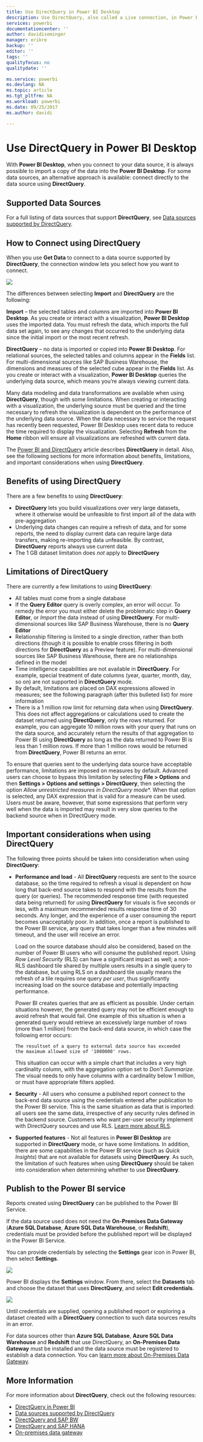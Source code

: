 ```yaml
---
title: Use DirectQuery in Power BI Desktop
description: Use DirectQuery, also called a Live connection, in Power BI Desktop
services: powerbi
documentationcenter: ''
author: davidiseminger
manager: erikre
backup: ''
editor: ''
tags: ''
qualityfocus: no
qualitydate: ''

ms.service: powerbi
ms.devlang: NA
ms.topic: article
ms.tgt_pltfrm: NA
ms.workload: powerbi
ms.date: 09/25/2017
ms.author: davidi

---
```

# Use DirectQuery in Power BI Desktop
With **Power BI Desktop**, when you connect to your data source, it is always possible to import a copy of the data into the **Power BI Desktop**. For some data sources, an alternative approach is available: connect directly to the data source using **DirectQuery**.

## Supported Data Sources
For a full listing of data sources that support **DirectQuery**, see [Data sources supported by DirectQuery](powerbi-desktop-directquery-data-sources.md).

## How to Connect using DirectQuery
When you use **Get Data** to connect to a data source supported by **DirectQuery**, the connection window lets you select how you want to connect.  

![](media/powerbi-dekstop-use-directquery/DirectQuery_2a.png)

The differences between selecting **Import** and **DirectQuery** are the following:

**Import** – the selected tables and columns are imported into **Power BI Desktop**. As you create or interact with a visualization, **Power BI Desktop** uses the imported data. You must refresh the data, which imports the full data set again, to see any changes that occurred to the underlying data since the initial import or the most recent refresh.

**DirectQuery** – no data is imported or copied into **Power BI Desktop**. For relational sources, the selected tables and columns appear in the **Fields** list. For multi-dimensional sources like SAP Business Warehouse, the dimensions and measures of the selected cube appear in the **Fields** list. As you create or interact with a visualization, **Power BI Desktop** queries the underlying data source, which means you’re always viewing current data.

Many data modeling and data transformations are available when using **DirectQuery**, though with some limitations. When creating or interacting with a visualization, the underlying source must be queried and the time necessary to refresh the visualization is dependent on the performance of the underlying data source. When the data necessary to service the request has recently been requested, Power BI Desktop uses recent data to reduce the time required to display the visualization. Selecting **Refresh** from the **Home** ribbon will ensure all visualizations are refreshed with current data.

The [Power BI and DirectQuery](powerbi-desktop-directquery-about.md) article describes **DirectQuery** in detail. Also, see the following sections for more information about benefits, limitations, and important considerations when using **DirectQuery**.

## Benefits of using DirectQuery
There are a few benefits to using **DirectQuery**:

* **DirectQuery** lets you build visualizations over very large datasets, where it otherwise would be unfeasible to first import all of the data with pre-aggregation
* Underlying data changes can require a refresh of data, and for some reports, the need to display current data can require large data transfers, making re-importing data unfeasible. By contrast, **DirectQuery** reports always use current data
* The 1 GB dataset limitation does *not* apply to **DirectQuery**

## Limitations of DirectQuery
There are currently a few limitations to using **DirectQuery**:

* All tables must come from a single database
* If the **Query Editor** query is overly complex, an error will occur. To remedy the error you must either delete the problematic step in **Query Editor**, or *Import* the data instead of using **DirectQuery**. For multi-dimensional sources like SAP Business Warehouse, there is no **Query Editor**
* Relationship filtering is limited to a single direction, rather than both directions (though it is possible to enable cross filtering in both directions for **DirectQuery** as a Preview feature). For multi-dimensional sources like SAP Business Warehouse, there are no relationships defined in the model
* Time intelligence capabilities are not available in **DirectQuery**. For example, special treatment of date columns (year, quarter, month, day, so on) are not supported in **DirectQuery** mode.
* By default, limitations are placed on DAX expressions allowed in measures; see the following paragraph (after this bulleted list) for more information
* There is a 1 million row limit for returning data when using **DirectQuery**. This does not affect aggregations or calculations used to create the dataset returned using **DirectQuery**, only the rows returned. For example, you can aggregate 10 million rows with your query that runs on the data source, and accurately return the results of that aggregation to Power BI using **DirectQuery** as long as the data returned to Power BI is less than 1 million rows. If more than 1 million rows would be returned from **DirectQuery**, Power BI returns an error.

To ensure that queries sent to the underlying data source have acceptable performance, limitations are imposed on measures by default. Advanced users can choose to bypass this limitation by selecting **File > Options** and then **Settings > Options and settings > DirectQuery**, then selecting the option *Allow unrestricted measures in DirectQuery mode**. When that option is selected, any DAX expression that is valid for a measure can be used. Users must be aware, however, that some expressions that perform very well when the data is imported may result in very slow queries to the backend source when in DirectQuery mode.

## Important considerations when using DirectQuery
The following three points should be taken into consideration when using **DirectQuery**:

* **Performance and load** - All **DirectQuery** requests are sent to the source database, so the time required to refresh a visual is dependent on how long that back-end source takes to respond with the results from the query (or queries). The recommended response time (with requested data being returned) for using **DirectQuery** for visuals is five seconds or less, with a maximum recommended results response time of 30 seconds. Any longer, and the experience of a user consuming the report becomes unacceptably poor. In addition, once a report is published to the Power BI service, any query that takes longer than a few minutes will timeout, and the user will receive an error.
  
  Load on the source database should also be considered, based on the number of Power BI users who will consume the published report. Using *Row Level Security* (RLS) can have a significant impact as well; a non-RLS dashboard tile shared by multiple users results in a single query to the database, but using RLS on a dashboard tile usually means the refresh of a tile requires one query *per user*, thus significantly increasing load on the source database and potentially impacting performance.
  
  Power BI creates queries that are as efficient as possible. Under certain situations however, the generated query may not be efficient enough to avoid refresh that would fail. One example of this situation is when a generated query would retrieve an excessively large number of rows (more than 1 million) from the back-end data source, in which case the following error occurs:
  
      The resultset of a query to external data source has exceeded
      the maximum allowed size of '1000000' rows.
  
  This situation can occur with a simple chart that includes a very high cardinality column, with the aggregation option set to *Don’t Summarize*. The visual needs to only have columns with a cardinality below 1 million, or must have appropriate filters applied.
* **Security** - All users who consume a published report connect to the back-end data source using the credentials entered after publication to the Power BI service. This is the same situation as data that is imported: all users see the same data, irrespective of any security rules defined in the backend source. Customers who want per-user security implement with DirectQuery sources and use RLS. [Learn more about RLS](powerbi-admin-rls.md).
* **Supported features** - Not all features in **Power BI Desktop** are supported in **DirectQuery** mode, or have some limitations. In addition, there are some capabilities in the Power BI service (such as *Quick Insights*) that are not available for datasets using **DirectQuery**. As such, the limitation of such features when using **DirectQuery** should be taken into consideration when determining whether to use **DirectQuery**.   

## Publish to the Power BI service
Reports created using **DirectQuery** can be published to the Power BI Service.

If the data source used does not need the **On-Premises Data Gateway** (**Azure SQL Database**, **Azure SQL Data Warehouse**, or **Redshift**), credentials must be provided before the published report will be displayed in the Power BI Service.

You can provide credentials by selecting the **Settings** gear icon in Power BI, then select **Settings**.

![](media/powerbi-dekstop-use-directquery/DirectQuery_3.png)

Power BI displays the **Settings** window. From there, select the **Datasets** tab and choose the dataset that uses **DirectQuery**, and select **Edit credentials**.

![](media/powerbi-dekstop-use-directquery/DirectQuery_4.png)

Until credentials are supplied, opening a published report or exploring a dataset created with a **DirectQuery** connection to such data sources results in an error.

For data sources other than **Azure SQL Database**, **Azure SQL Data Warehouse** and **Redshift** that use DirectQuery, an **On-Premises Data Gateway** must be installed and the data source must be registered to establish a data connection. You can [learn more about On-Premises Data Gateway](http://go.microsoft.com/fwlink/p/?LinkID=627094).

## More Information
For more information about **DirectQuery**, check out the following resources:

* [DirectQuery in Power BI](powerbi-desktop-directquery-about.md)
* [Data sources supported by DirectQuery](powerbi-desktop-directquery-data-sources.md)
* [DirectQuery and SAP BW](powerbi-desktop-directquery-sap-bw.md)
* [DirectQuery and SAP HANA](powerbi-desktop-directquery-sap-hana.md)
* [On-premises data gateway](powerbi-gateway-onprem.md)

